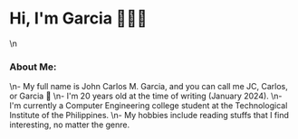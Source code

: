 # Hi, I'm Garcia 👋🏼😊

\n<h3>About Me:</h3>
\n- My full name is John Carlos M. Garcia, and you can call me JC, Carlos, or Garcia 🙌
\n- I'm 20 years old at the time of writing (January 2024). 
\n- I'm currently a Computer Engineering college student at the Technological Institute of the Philippines.
\n- My hobbies include reading stuffs that I find interesting, no matter the genre. 

